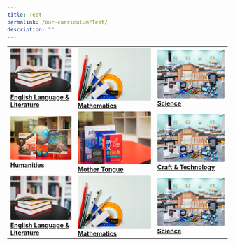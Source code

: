 ```yaml
---
title: Test
permalink: /our-curriculum/Test/
description: ""
---
```

|  |  |  |
| -------- | -------- | -------- |
|   <a href="https://moe-canberrasec-staging.netlify.app/discover-canberra/our-curriculum/english-language-n-literature"> <img src="/images/english.png"><br><strong>English Language & Literature</strong></a>   |  <a href="https://moe-canberrasec-staging.netlify.app/discover-canberra/our-curriculum/mathematics"> <img src="/images/mathematics.png"><br><strong>Mathematics</strong></a>    |   <a href="https://moe-canberrasec-staging.netlify.app/discover-canberra/our-curriculum/science"> <img src="/images/science.png"><br><strong>Science</strong></a>|
|   <a href="https://moe-canberrasec-staging.netlify.app/discover-canberra/our-curriculum/humanities"> <img src="/images/humanities.png"><br><strong>Humanities</strong></a>   |  <a href=    "https://moe-canberrasec-staging.netlify.app/discover-canberra/our-curriculum/mother-tongue"> <img src="/images/mother-tongue.png"> <br><strong>Mother Tongue</strong></a>    |   <a href="https://moe-canberrasec-staging.netlify.app/discover-canberra/our-curriculum/physical-education"> <img src="/images/science.png"><br><strong>Craft & Technology</strong></a>  |
|   <a href="https://moe-canberrasec-staging.netlify.app/discover-canberra/our-curriculum/english-language-n-literature"> <img src="/images/english.png"><br><strong>English Language & Literature</strong></a>   |  <a href="https://moe-canberrasec-staging.netlify.app/discover-canberra/our-curriculum/mathematics"> <img src="/images/mathematics.png"><strong>Mathematics</strong></a>    |   <a href="https://moe-canberrasec-staging.netlify.app/discover-canberra/our-curriculum/science"> <img src="/images/science.png"><strong>Science</strong></a>   </a>   |

